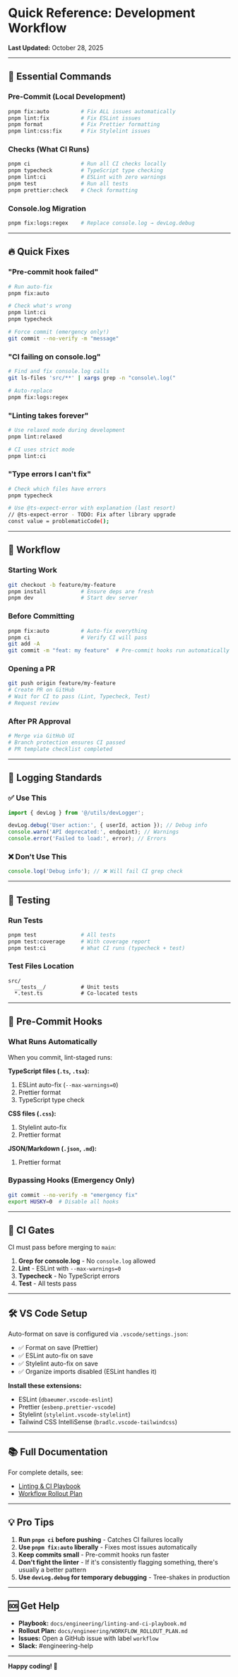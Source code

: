 # Quick Reference: Development Workflow

**Last Updated:** October 28, 2025

---

## 🚀 Essential Commands

### Pre-Commit (Local Development)

```bash
pnpm fix:auto          # Fix ALL issues automatically
pnpm lint:fix          # Fix ESLint issues
pnpm format            # Fix Prettier formatting
pnpm lint:css:fix      # Fix Stylelint issues
```

### Checks (What CI Runs)

```bash
pnpm ci                # Run all CI checks locally
pnpm typecheck         # TypeScript type checking
pnpm lint:ci           # ESLint with zero warnings
pnpm test              # Run all tests
pnpm prettier:check    # Check formatting
```

### Console.log Migration

```bash
pnpm fix:logs:regex    # Replace console.log → devLog.debug
```

---

## 🔥 Quick Fixes

### "Pre-commit hook failed"

```bash
# Run auto-fix
pnpm fix:auto

# Check what's wrong
pnpm lint:ci
pnpm typecheck

# Force commit (emergency only!)
git commit --no-verify -m "message"
```

### "CI failing on console.log"

```bash
# Find and fix console.log calls
git ls-files 'src/**' | xargs grep -n "console\.log("

# Auto-replace
pnpm fix:logs:regex
```

### "Linting takes forever"

```bash
# Use relaxed mode during development
pnpm lint:relaxed

# CI uses strict mode
pnpm lint:ci
```

### "Type errors I can't fix"

```bash
# Check which files have errors
pnpm typecheck

# Use @ts-expect-error with explanation (last resort)
// @ts-expect-error - TODO: Fix after library upgrade
const value = problematicCode();
```

---

## 🎯 Workflow

### Starting Work

```bash
git checkout -b feature/my-feature
pnpm install           # Ensure deps are fresh
pnpm dev               # Start dev server
```

### Before Committing

```bash
pnpm fix:auto          # Auto-fix everything
pnpm ci                # Verify CI will pass
git add -A
git commit -m "feat: my feature"  # Pre-commit hooks run automatically
```

### Opening a PR

```bash
git push origin feature/my-feature
# Create PR on GitHub
# Wait for CI to pass (Lint, Typecheck, Test)
# Request review
```

### After PR Approval

```bash
# Merge via GitHub UI
# Branch protection ensures CI passed
# PR template checklist completed
```

---

## 📝 Logging Standards

### ✅ Use This

```typescript
import { devLog } from '@/utils/devLogger';

devLog.debug('User action:', { userId, action }); // Debug info
console.warn('API deprecated:', endpoint); // Warnings
console.error('Failed to load:', error); // Errors
```

### ❌ Don't Use This

```typescript
console.log('Debug info'); // ❌ Will fail CI grep check
```

---

## 🧪 Testing

### Run Tests

```bash
pnpm test              # All tests
pnpm test:coverage     # With coverage report
pnpm test:ci           # What CI runs (typecheck + test)
```

### Test Files Location

```
src/
  __tests__/           # Unit tests
  *.test.ts            # Co-located tests
```

---

## 🔧 Pre-Commit Hooks

### What Runs Automatically

When you commit, lint-staged runs:

**TypeScript files (`.ts`, `.tsx`):**

1. ESLint auto-fix (`--max-warnings=0`)
2. Prettier format
3. TypeScript type check

**CSS files (`.css`):**

1. Stylelint auto-fix
2. Prettier format

**JSON/Markdown (`.json`, `.md`):**

1. Prettier format

### Bypassing Hooks (Emergency Only)

```bash
git commit --no-verify -m "emergency fix"
export HUSKY=0  # Disable all hooks
```

---

## 🚨 CI Gates

CI must pass before merging to `main`:

1. **Grep for console.log** - No `console.log` allowed
2. **Lint** - ESLint with `--max-warnings=0`
3. **Typecheck** - No TypeScript errors
4. **Test** - All tests pass

---

## 🛠️ VS Code Setup

Auto-format on save is configured via `.vscode/settings.json`:

- ✅ Format on save (Prettier)
- ✅ ESLint auto-fix on save
- ✅ Stylelint auto-fix on save
- ✅ Organize imports disabled (ESLint handles it)

**Install these extensions:**

- ESLint (`dbaeumer.vscode-eslint`)
- Prettier (`esbenp.prettier-vscode`)
- Stylelint (`stylelint.vscode-stylelint`)
- Tailwind CSS IntelliSense (`bradlc.vscode-tailwindcss`)

---

## 📚 Full Documentation

For complete details, see:

- [Linting & CI Playbook](./linting-and-ci-playbook.md)
- [Workflow Rollout Plan](./WORKFLOW_ROLLOUT_PLAN.md)

---

## 💡 Pro Tips

1. **Run `pnpm ci` before pushing** - Catches CI failures locally
2. **Use `pnpm fix:auto` liberally** - Fixes most issues automatically
3. **Keep commits small** - Pre-commit hooks run faster
4. **Don't fight the linter** - If it's consistently flagging something, there's usually a better pattern
5. **Use `devLog.debug` for temporary debugging** - Tree-shakes in production

---

## 🆘 Get Help

- **Playbook:** `docs/engineering/linting-and-ci-playbook.md`
- **Rollout Plan:** `docs/engineering/WORKFLOW_ROLLOUT_PLAN.md`
- **Issues:** Open a GitHub issue with label `workflow`
- **Slack:** #engineering-help

---

**Happy coding! 🎉**
